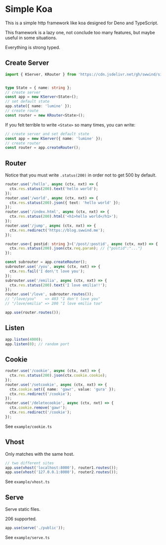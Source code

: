 # Simple Koa

This is a simple http framework like koa designed for Deno and TypeScript.

This framework is a lazy one, not conclude too many features, but maybe useful in some situations.

Everything is strong typed.

## Create Server

```ts
import { KServer, KRouter } from 'https://cdn.jsdelivr.net/gh/swwind/simple-koa/mod.ts';


type State = { name: string };
// create server
const app = new KServer<State>();
// set default state
app.state({ name: 'lumine' });
// create route
const router = new KRouter<State>();
```

If you felt terrible to write `<State>` so many times, you can write:

```ts
// create server and set default state
const app = new KServer({ name: 'lumine' });
// create router
const router = app.createRouter();
```

## Router

Notice that you must write `.status(200)` in order not to get 500 by default.

```ts
router.use('/hello', async (ctx, nxt) => {
  ctx.res.status(200).text('hello world');
});
router.use('/world', async (ctx, nxt) => {
  ctx.res.status(200).json({ text: 'hello world' });
});
router.use('/index.html', async (ctx, nxt) => {
  ctx.res.status(200).html('<h1>hello world</h1>');
});
router.use('/jump', async (ctx, nxt) => {
  ctx.res.redirect('https://blog.swwind.me');
});

router.use<{ postid: string }>('/post/:postid', async (ctx, nxt) => {
  ctx.res.status(200).json(ctx.req.param); // {"postid":"..."}
});

const subrouter = app.createRouter();
subrouter.use('/you', async (ctx, nxt) => {
  ctx.res.fail('I don\'t love you');
});
subrouter.use('/emilia', async (ctx, nxt) => {
  ctx.res.status(200).text('I love emilia!!');
});
router.use('/love', subrouter.routes());
// "/love/you"    => 403 "I don't love you"
// "/love/emilia" => 200 "I love emilia too"

app.use(router.routes());
```

## Listen

```ts
app.listen(4000);
app.listen(0); // random port
```

## Cookie

```ts
router.use('/cookie', async (ctx, nxt) => {
  ctx.res.status(200).json(ctx.cookie.cookie);
});
router.use('/setcookie', async (ctx, nxt) => {
  ctx.cookie.set({ name: 'gawr', value: 'gura' });
  ctx.res.redirect('/cookie');
});
router.use('/deletecookie', async (ctx, nxt) => {
  ctx.cookie.remove('gawr');
  ctx.res.redirect('/cookie');
});
```

See `example/cookie.ts`

## Vhost

Only matches with the same host.

```ts
// two different sites
app.use(vhost('localhost:8000'), router1.routes());
app.use(vhost('127.0.0.1:8000'), router2.routes());
```

See `example/vhost.ts`

## Serve

Serve static files.

206 supported.

```ts
app.use(serve('./public'));
```

See `example/serve.ts`
